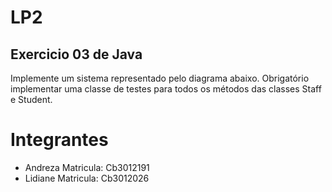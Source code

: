 # LP2
## Exercicio 03 de Java 

Implemente um sistema representado pelo diagrama abaixo.
Obrigatório implementar uma classe de testes para todos os métodos das classes Staff e
Student.

# Integrantes 
- Andreza   Matricula: Cb3012191
- Lidiane   Matricula: Cb3012026
